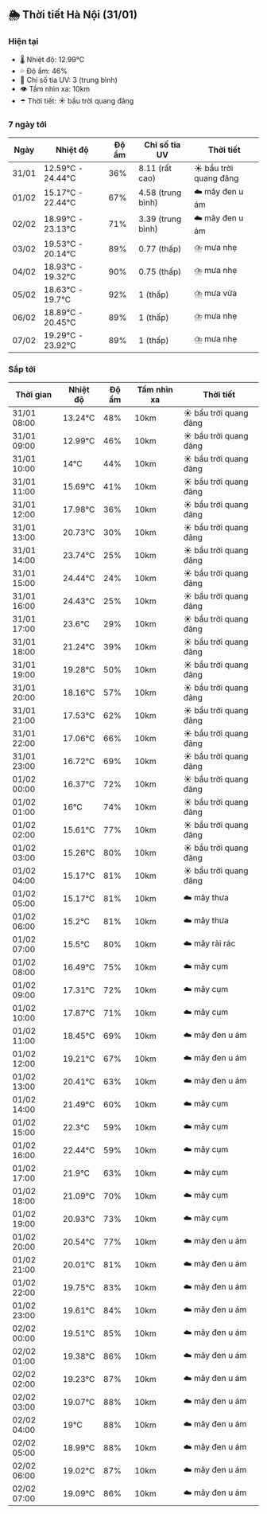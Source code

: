 ## 🌦️ Thời tiết Hà Nội (31/01)

### Hiện tại

- 🌡️ Nhiệt độ: 12.99℃
- 💦 Độ ẩm: 46%
- 🌟 Chỉ số tia UV: 3 (trung bình)
- 👁️ Tầm nhìn xa: 10km
- ☂️ Thời tiết: ☀️ bầu trời quang đãng

### 7 ngày tới

| Ngày | Nhiệt độ | Độ ẩm | Chỉ số tia UV | Thời tiết |
| --- | --- | --- | --- | --- |
| 31/01 | 12.59℃ - 24.44℃ | 36% | 8.11 (rất cao) | ☀️ bầu trời quang đãng |
| 01/02 | 15.17℃ - 22.44℃ | 67% | 4.58 (trung bình) | ☁️ mây đen u ám |
| 02/02 | 18.99℃ - 23.13℃ | 71% | 3.39 (trung bình) | ☁️ mây đen u ám |
| 03/02 | 19.53℃ - 20.14℃ | 89% | 0.77 (thấp) | ⛈️ mưa nhẹ |
| 04/02 | 18.93℃ - 19.32℃ | 90% | 0.75 (thấp) | ⛈️ mưa nhẹ |
| 05/02 | 18.63℃ - 19.7℃ | 92% | 1 (thấp) | ⛈️ mưa vừa |
| 06/02 | 18.89℃ - 20.45℃ | 89% | 1 (thấp) | ⛈️ mưa nhẹ |
| 07/02 | 19.29℃ - 23.92℃ | 89% | 1 (thấp) | ⛈️ mưa nhẹ |

### Sắp tới

| Thời gian | Nhiệt độ | Độ ẩm | Tầm nhìn xa | Thời tiết |
| --- | --- | --- | --- | --- |
| 31/01 08:00 | 13.24℃ | 48% | 10km | ☀️ bầu trời quang đãng |
| 31/01 09:00 | 12.99℃ | 46% | 10km | ☀️ bầu trời quang đãng |
| 31/01 10:00 | 14℃ | 44% | 10km | ☀️ bầu trời quang đãng |
| 31/01 11:00 | 15.69℃ | 41% | 10km | ☀️ bầu trời quang đãng |
| 31/01 12:00 | 17.98℃ | 36% | 10km | ☀️ bầu trời quang đãng |
| 31/01 13:00 | 20.73℃ | 30% | 10km | ☀️ bầu trời quang đãng |
| 31/01 14:00 | 23.74℃ | 25% | 10km | ☀️ bầu trời quang đãng |
| 31/01 15:00 | 24.44℃ | 24% | 10km | ☀️ bầu trời quang đãng |
| 31/01 16:00 | 24.43℃ | 25% | 10km | ☀️ bầu trời quang đãng |
| 31/01 17:00 | 23.6℃ | 29% | 10km | ☀️ bầu trời quang đãng |
| 31/01 18:00 | 21.24℃ | 39% | 10km | ☀️ bầu trời quang đãng |
| 31/01 19:00 | 19.28℃ | 50% | 10km | ☀️ bầu trời quang đãng |
| 31/01 20:00 | 18.16℃ | 57% | 10km | ☀️ bầu trời quang đãng |
| 31/01 21:00 | 17.53℃ | 62% | 10km | ☀️ bầu trời quang đãng |
| 31/01 22:00 | 17.06℃ | 66% | 10km | ☀️ bầu trời quang đãng |
| 31/01 23:00 | 16.72℃ | 69% | 10km | ☀️ bầu trời quang đãng |
| 01/02 00:00 | 16.37℃ | 72% | 10km | ☀️ bầu trời quang đãng |
| 01/02 01:00 | 16℃ | 74% | 10km | ☀️ bầu trời quang đãng |
| 01/02 02:00 | 15.61℃ | 77% | 10km | ☀️ bầu trời quang đãng |
| 01/02 03:00 | 15.26℃ | 80% | 10km | ☀️ bầu trời quang đãng |
| 01/02 04:00 | 15.17℃ | 81% | 10km | ☀️ bầu trời quang đãng |
| 01/02 05:00 | 15.17℃ | 81% | 10km | ☁️ mây thưa |
| 01/02 06:00 | 15.2℃ | 81% | 10km | ☁️ mây thưa |
| 01/02 07:00 | 15.5℃ | 80% | 10km | ☁️ mây rải rác |
| 01/02 08:00 | 16.49℃ | 75% | 10km | ☁️ mây cụm |
| 01/02 09:00 | 17.31℃ | 72% | 10km | ☁️ mây cụm |
| 01/02 10:00 | 17.87℃ | 71% | 10km | ☁️ mây cụm |
| 01/02 11:00 | 18.45℃ | 69% | 10km | ☁️ mây đen u ám |
| 01/02 12:00 | 19.21℃ | 67% | 10km | ☁️ mây đen u ám |
| 01/02 13:00 | 20.41℃ | 63% | 10km | ☁️ mây đen u ám |
| 01/02 14:00 | 21.49℃ | 60% | 10km | ☁️ mây cụm |
| 01/02 15:00 | 22.3℃ | 59% | 10km | ☁️ mây cụm |
| 01/02 16:00 | 22.44℃ | 59% | 10km | ☁️ mây cụm |
| 01/02 17:00 | 21.9℃ | 63% | 10km | ☁️ mây cụm |
| 01/02 18:00 | 21.09℃ | 70% | 10km | ☁️ mây cụm |
| 01/02 19:00 | 20.93℃ | 73% | 10km | ☁️ mây cụm |
| 01/02 20:00 | 20.54℃ | 77% | 10km | ☁️ mây đen u ám |
| 01/02 21:00 | 20.01℃ | 81% | 10km | ☁️ mây đen u ám |
| 01/02 22:00 | 19.75℃ | 83% | 10km | ☁️ mây đen u ám |
| 01/02 23:00 | 19.61℃ | 84% | 10km | ☁️ mây đen u ám |
| 02/02 00:00 | 19.51℃ | 85% | 10km | ☁️ mây đen u ám |
| 02/02 01:00 | 19.38℃ | 86% | 10km | ☁️ mây đen u ám |
| 02/02 02:00 | 19.23℃ | 87% | 10km | ☁️ mây đen u ám |
| 02/02 03:00 | 19.07℃ | 88% | 10km | ☁️ mây đen u ám |
| 02/02 04:00 | 19℃ | 88% | 10km | ☁️ mây đen u ám |
| 02/02 05:00 | 18.99℃ | 88% | 10km | ☁️ mây đen u ám |
| 02/02 06:00 | 19.02℃ | 87% | 10km | ☁️ mây đen u ám |
| 02/02 07:00 | 19.09℃ | 86% | 10km | ☁️ mây đen u ám |

